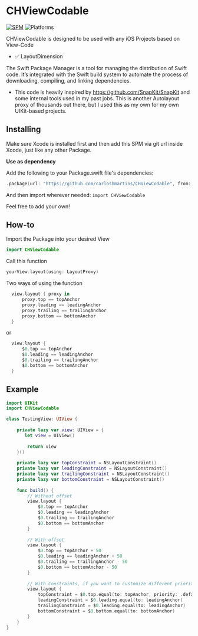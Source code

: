 # CHViewCodable

[![SPM](https://img.shields.io/badge/spm-compatible-brightgreen.svg?style=for-the-badge)](https://swift.org/package-manager)
![Platforms](https://img.shields.io/badge/Platforms-iOS-blue.svg?style=for-the-badge)

CHViewCodable is designed to be used with any iOS Projects based on View-Code

- ✅ LayoutDimension

The Swift Package Manager is a tool for managing the distribution of Swift code. It’s integrated with the Swift build system to automate the process of downloading, compiling, and linking dependencies.

- This code is heavily inspired by https://github.com/SnapKit/SnapKit and some internal tools used in my past jobs. This is another Autolayout proxy of thousands out there, but I used this as my own for my own UIKit-based projects.

## Installing
Make sure Xcode is installed first and then add this SPM via git url inside Xcode, just like any other Package.

**Use as dependency**

Add the following to your Package.swift file's dependencies:

```swift
.package(url: "https://github.com/carloshmartins/CHViewCodable", from: "1.0.0"),
```

And then import wherever needed: `import CHViewCodable`

Feel free to add your own!

## How-to

Import the Package into your desired View
```swift
import CHViewCodable
```

Call this function
```swift
yourView.layout(using: LayoutProxy)
```

Two ways of using the function

```swift
  view.layout { proxy in
      proxy.top == topAnchor
      proxy.leading == leadingAnchor
      proxy.trailing == trailingAnchor
      proxy.bottom == bottomAnchor
  }
```

or

```swift
  view.layout {
      $0.top == topAnchor
      $0.leading == leadingAnchor
      $0.trailing == trailingAnchor
      $0.bottom == bottomAnchor
  }
```

## Example

```swift
import UIKit
import CHViewCodable

class TestingView: UIView {
    
    private lazy var view: UIView = {
       let view = UIView()
        
        return view
    }()
    
    private lazy var topConstraint = NSLayoutConstraint()
    private lazy var leadingConstraint = NSLayoutConstraint()
    private lazy var trailingConstraint = NSLayoutConstraint()
    private lazy var bottomConstraint = NSLayoutConstraint()
    
    func build() {
        // Without offset
        view.layout {
            $0.top == topAnchor
            $0.leading == leadingAnchor
            $0.trailing == trailingAnchor
            $0.bottom == bottomAnchor
        }
        
        // With offset
        view.layout {
            $0.top == topAnchor + 50
            $0.leading == leadingAnchor + 50
            $0.trailing == trailingAnchor - 50
            $0.bottom == bottomAnchor - 50
        }
        
        // With Constraints, if you want to customize different priority or so
        view.layout {
            topConstraint = $0.top.equal(to: topAnchor, priority: .defaultHigh)
            leadingConstraint = $0.leading.equal(to: leadingAnchor)
            trailingConstraint = $0.leading.equal(to: leadingAnchor)
            bottomConstraint = $0.bottom.equal(to: bottomAnchor)
        }
    }
}
```
